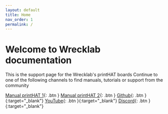 ```yaml
---
layout: default
title: Home
nav_order: 1
permalink: /
---
```


# Welcome to Wrecklab documentation

This is the support page for the Wrecklab's printHAT boards
Continue to one of the following channels to find manuals, tutorials or support from the community


[Manual printHAT 1](/phat1){: .btn }
[Manual printHAT 2](/phat2){: .btn }
[Github](https://github.com/wreck-lab){: .btn }{:target="_blank"}
[YouTube](https://www.youtube.com/channel/UCr8c4zjJT7NnsBhNiCOiJDA){: .btn }{:target="_blank"}
[Discord](https://discord.com/){: .btn }{:target="_blank"}
